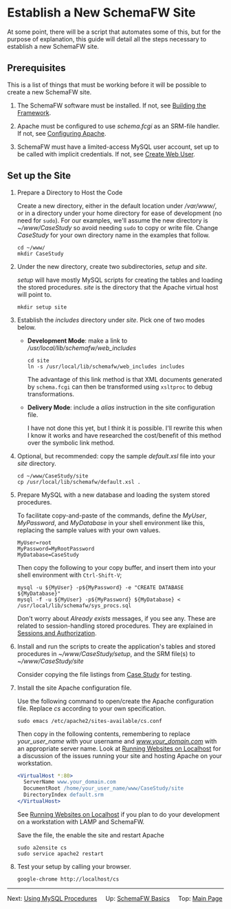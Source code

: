 # Establish a New SchemaFW Site

At some point, there will be a script that automates some of this, but for the
purpose of explanation, this guide will detail all the steps necessary to establish
a new SchemaFW site.

## Prerequisites

This is a list of things that must be working before it will be possible
to create a new SchemaFW site.

1. The SchemaFW software must be installed.  If not, see
   [Building the Framework](BuildingTheFramework.md).

2. Apache must be configured to use _schema.fcgi_ as an SRM-file handler.
   If not, see [Configuring Apache](ConfiguringApache.md).

3. SchemaFW must have a limited-access MySQL user account, set up to be
   called with implicit credentials.  If not, see
   [Create Web User](CreateWebUser.md).

## Set up the Site

1. Prepare a Directory to Host the Code
   
   Create a new directory, either in the default location under _/var/www/_,
   or in a directory under your home directory for ease of development
   (no need for `sudo`).  For our examples, we'll assume the new directory
   is _~/www/CaseStudy_ so avoid needing `sudo` to copy or write file.
   Change _CaseStudy_ for your own directory name in the examples that follow.

   ~~~
   cd ~/www/
   mkdir CaseStudy
   ~~~
   

2. Under the new directory, create two subdirectories, _setup_ and _site_.
   
   _setup_ will have mostly MySQL scripts for creating the tables and loading
   the stored procedures.  _site_ is the directory that the Apache virtual
   host will point to.

   ~~~
   mkdir setup site
   ~~~

3. Establish the _includes_ directory under _site_.  Pick one of two modes below.

   - **Development Mode**: make a link to _/usr/local/lib/schemafw/web_includes_

     ~~~
     cd site
     ln -s /usr/local/lib/schemafw/web_includes includes
     ~~~

     The advantage of this link method is that XML documents generated by
     `schema.fcgi` can then be transformed using `xsltproc` to debug
     transformations.

   - **Delivery Mode**: include a _alias_ instruction in the site configuration
     file.
     
     I have not done this yet, but I think it is possible.  I'll rewrite this
     when I know it works and have researched the cost/benefit of this method
     over the symbolic link method.

4. Optional, but recommended: copy the sample _default.xsl_ file into your
   _site_ directory.

   ~~~
   cd ~/www/CaseStudy/site
   cp /usr/local/lib/schemafw/default.xsl .
   ~~~

5. Prepare MySQL with a new database and loading the system stored procedures.
   
   To facilitate copy-and-paste of the commands, define the _MyUser_, _MyPassword_,
   and _MyDatabase_ in your shell environment like this, replacing the sample
   values with your own values.

   ~~~
   MyUser=root
   MyPassword=MyRootPassword
   MyDatabase=CaseStudy
   ~~~

   Then copy the following to your copy buffer, and insert them into your shell
   environment with `Ctrl-Shift-V`;

   ~~~
   mysql -u ${MyUser} -p${MyPassword} -e "CREATE DATABASE ${MyDatabase}"
   mysql -f -u ${MyUser} -p${MyPassword} ${MyDatabase} < /usr/local/lib/schemafw/sys_procs.sql
   ~~~

   Don't worry about _Already exists_ messages, if you see any.  These are related
   to session-handling stored procedures.  They are explained in
   [Sessions and Authorization](SessionsAndAuthorization.md).

6. Install and run the scripts to create the application's tables and stored
   procedures in _~/www/CaseStudy/setup_, and the SRM file(s) to
   _~/www/CaseStudy/site_
   
   Consider copying the file listings from [Case Study](LCRUDInteractions.md)
   for testing.

7. Install the site Apache configuration file.

   Use the following command to open/create the Apache configuration file.  Replace
   _cs_ according to your own specification.

   ~~~
   sudo emacs /etc/apache2/sites-available/cs.conf
   ~~~

   Then copy in the following contents, remembering to replace _your_user_name_ with
   your username and _www.your_domain.com_ with an appropriate server name.  Look
   at [Running Websites on Localhost](RunningOnLocalhost.md) for a discussion of the
   issues running your site and hosting Apache on your workstation.

   ~~~apache
   <VirtualHost *:80> 
     ServerName www.your_domain.com
     DocumentRoot /home/your_user_name/www/CaseStudy/site
     DirectoryIndex default.srm
   </VirtualHost>
   ~~~

   See [Running Websites on Localhost](RunningOnLocalhost.md) if you plan to do your development
   on a workstation with LAMP and SchemaFW.

   Save the file, the enable the site and restart Apache

   ~~~
   sudo a2ensite cs
   sudo service apache2 restart
   ~~~

8. Test your setup by calling your browser.

   ~~~
   google-chrome http://localhost/cs
   ~~~

--------------------------------------------------------------------------------

Next: [Using MySQL Procedures](UsingMySQLProcedures.md)
&nbsp;
&nbsp;
Up: [SchemaFW Basics](SchemaFWBasics.md)
&nbsp;
&nbsp;
Top: [Main Page](UserGuide.md)

